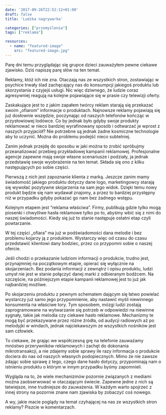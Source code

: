 ```yaml
---
date: '2017-09-26T22:52:12+01:00'
draft: false
title: 'Ludzka nagrywarka'

categories: ["przemyślenia"]
tags: ["reklama"]

resources:
  - name: "featured-image"
    src: "featured-image.jpg"
---
```


Parę dni temu przyglądając się grupce dzieci zauważyłem pewne ciekawe zjawisko. Dziś napiszę parę słów na ten temat.

Reklamy, któż ich nie zna. Otaczają nas ze wszystkich stron, zostawiając w psychice trwały ślad zachęcający nas do konsumpcji jakiegoś produktu lub skorzystania z czyjejś usługi. Nic więc dziwnego, że ludzie coraz agresywniej reagują na kolejne pojawiające się w prasie czy telewizji oferty.

Zaskakujące jest to z jakim zapałem twórcy reklam starają się przekazać swoim „ofiarom” informacje o produktach. Najnowsze reklamy pojawiają się już dosłownie wszędzie, poczynając od naszych telefonów kończąc w przysłowiowej lodówce. Co by jednak było gdyby swoje produkty reklamować w nieco bardziej wyrafinowany sposób i odtwarzać je wprost z naszych przyjaciół? Nie potrzebne są jednak żadne kosmiczne technologie aby to uczynić. Można do problemu podejść nieco subtelniej.

Zanim jednak przejdę do sposobu w jaki można to zrobić spróbujmy przeanalizować przebieg przykładowej kampanii reklamowej. Profesjonalne agencje zapewne mają swoje własne scenariusze i podziały, ja jednak przedstawię swoje wyobrażenie na ten temat. Składa się ono z kilku następujących po sobie części.

Pierwszą z nich jest zapoznanie klienta z marką. Jeszcze zanim mamy świadomość jakiego produktu dotyczy dane logo, marketingowcy starają się wywołać pozytywne skojarzenia na sam jego widok. Dzięki temu nowy produkt będzie się nam wydawał znajomy, a przez to bardziej przystępny niż w przypadku gdyby pokazać go nam bez żadnego wstępu.

Kolejnym etapem jest “reklama właściwa”. Firmy, publikują gdzie tylko mogą piosenki i chwytliwe hasła reklamowe tylko po to, abyśmy wbić się z nimi do naszej świadomości. Kiedy się już to stanie następuje ostatni etap czyli powtarzanie.

W tej części „ofiara” ma już w podświadomości dana melodie i bez problemu kojarzy ją z produktem. Wystarczy więc od czasu do czasu przedstawić klientowi dany bodziec, przez co przypomni sobie o naszej ofercie.

Jeśli chodzi o przekazanie ludziom informacji o produkcie, trudno jest, przynajmniej na początkowym etapie, opierać się wyłącznie na skojarzeniach. Bez podania informacji z zewnątrz i opisu produktu, ludzi umysł nie jest w stanie połączyć danej marki z odbieranym bodźcem. Na szczęście, na późniejszym etapie kampanii reklamowej jest to już jak najbardziej możliwe.

Po skojarzeniu produktu z pewnym schematem dającym się łatwo powielać wystarczy już samo jego przypomnienie, aby nastawić myśli niewinnego konsumenta na właściwe tory. Tym sposobem, mózgi ludzi zostają zaprogramowane na wytwarzanie się potrzeb w odpowiedzi na niewinne sygnały, takie jak melodia czy ciekawe hasło reklamowe. Mechanizmy te mogą być przekazywane przez różne źródła, od audycji radiowych aż po melodyjki w windach, jednak najciekawszym ze wszystkich nośników jest sam człowiek.

To ciekawe, że grając we współczesną grę na telefonie zauważamy mnóstwo przerywników reklamowych i zachęt do dokonania mikrotransakcji, a nie zdajemy sobie sprawy ile razy informacja o produkcie dociera do nas od naszych własnych podopiecznych. Mimo że nie zawsze zdając sobie sprawę z tego, czego dane hasło dotyczy, przypominają nam o istnieniu produktu o którym w innym przypadku byśmy zapomnieli.

Wygląda na to, że wiele mechanizmów pozornie związanych z mediami można zaobserwować w otaczającym świecie. Zapewne jedne z nich są łatwiejsze, inne trudniejsze do zauważenia. W każdym warto spojrzeć z innej strony na pozornie znane nam zjawiska by zobaczyć coś nowego.

A wy, jakie macie poglądy na temat czyhającej na nas ze wszystkich stron reklamy? Piszcie w komentarzach.

